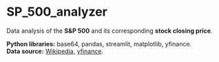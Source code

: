 # SP_500_analyzer #

Data analysis of the **S&P 500** and its corresponding **stock closing price**.

**Python libraries:** base64, pandas, streamlit, matplotlib, yfinance.</br>
**Data source:** [Wikipedia](https://en.wikipedia.org/wiki/List_of_S%26P_500_companies), [yfinance](https://pypi.org/project/yfinance/).
